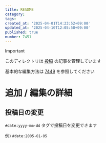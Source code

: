 ```yaml
---
title: README
category:
tags:
created_at: '2025-04-01T14:23:52+09:00'
updated_at: '2025-04-10T12:05:58+09:00'
published: true
number: 7451
---
```


> [!IMPORTANT]
> このディレクトリは [投稿](https://kajilab.net/posts) の記事を管理しています

基本的な編集方法は [7449](https://kjlb.esa.io/posts/7449) を参照してください

# 追加 / 編集の詳細
## 投稿日の変更
`#date:yyyy-mm-dd` タグで投稿日を変更できます

例) `#date:2005-01-05`

